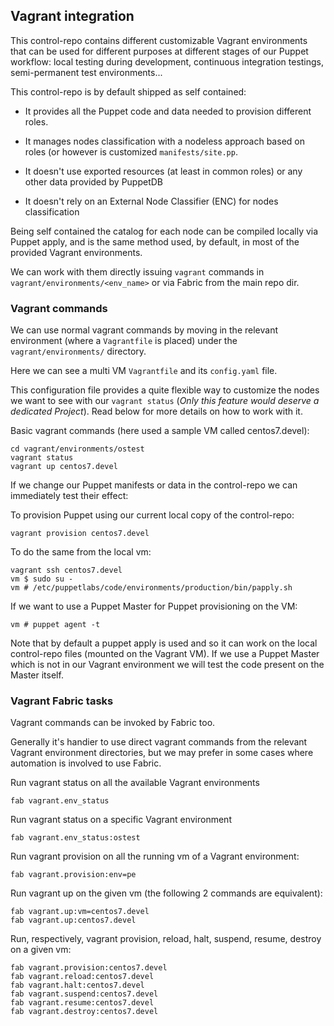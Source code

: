 ## Vagrant integration

This control-repo contains different customizable Vagrant environments that can be used for different purposes at different stages of our Puppet workflow: local testing during development, continuous integration testings, semi-permanent test environments...

This control-repo is by default shipped as self contained:

  - It provides all the Puppet code and data needed to provision different roles.

  - It manages nodes classification with a nodeless approach based on roles (or however is customized ```manifests/site.pp```.

  - It doesn't use exported resources (at least in common roles) or any other data provided by PuppetDB

  - It doesn't rely on an External Node Classifier (ENC) for nodes classification

Being self contained the catalog for each node can be compiled locally via Puppet apply, and is the same method used, by default, in most of the provided Vagrant environments.

We can work with them directly issuing ```vagrant``` commands in ```vagrant/environments/<env_name>``` or via Fabric from the main repo dir.


### Vagrant commands

We can use normal vagrant commands by moving in the relevant environment (where a ```Vagrantfile``` is placed) under the ```vagrant/environments/``` directory.

Here we can see a multi VM ```Vagrantfile``` and its ```config.yaml``` file.

This configuration file provides a quite flexible way to customize the nodes we want to see with our ```vagrant status``` (*Only this feature would deserve a dedicated Project*). Read below for more details on how to work with it.

Basic vagrant commands (here used a sample VM called centos7.devel):

    cd vagrant/environments/ostest
    vagrant status
    vagrant up centos7.devel

If we change our Puppet manifests or data in the control-repo we can immediately test their effect:

To provision Puppet using our current local copy of the control-repo:

    vagrant provision centos7.devel

To do the same from the local vm:

    vagrant ssh centos7.devel
    vm $ sudo su -
    vm # /etc/puppetlabs/code/environments/production/bin/papply.sh

If we want to use a Puppet Master for Puppet provisioning on the VM:

    vm # puppet agent -t

Note that by default a puppet apply is used and so it can work on the local control-repo files (mounted on the Vagrant VM). If we use a Puppet Master which is not in our Vagrant environment we will test the code present on the Master itself.


### Vagrant Fabric tasks

Vagrant commands can be invoked by Fabric too.

Generally it's handier to use direct vagrant commands from the relevant Vagrant environment directories, but we may prefer in some cases where automation is involved to use Fabric.

Run vagrant status on all the available Vagrant environments

    fab vagrant.env_status

Run vagrant status on a specific Vagrant environment

    fab vagrant.env_status:ostest

Run vagrant provision on all the running vm of a Vagrant environment:

    fab vagrant.provision:env=pe

Run vagrant up on the given vm (the following 2 commands are equivalent):

    fab vagrant.up:vm=centos7.devel
    fab vagrant.up:centos7.devel

Run, respectively, vagrant provision, reload, halt, suspend, resume, destroy on a given vm:

    fab vagrant.provision:centos7.devel
    fab vagrant.reload:centos7.devel
    fab vagrant.halt:centos7.devel
    fab vagrant.suspend:centos7.devel
    fab vagrant.resume:centos7.devel
    fab vagrant.destroy:centos7.devel


